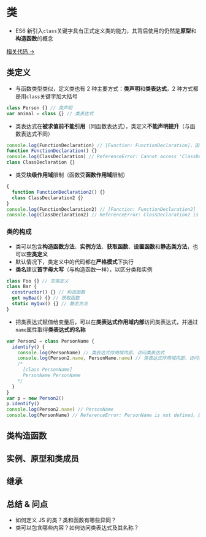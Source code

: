 # 类

- ES6 新引入`class`关键字具有正式定义类的能力，其背后使用的仍然是**原型**和**构造函数**的概念

<a href="" target="_blank">相关代码 →</a>

## 类定义

- 与函数类型类似，定义类也有 2 种主要方式：**类声明**和**类表达式**，2 种方式都是用`class`关键字加大括号

```js
class Person {} // 类声明
var animal = class {} // 类表达式
```

- 类表达式在**被求值前不能引用**（同函数表达式），类定义**不能声明提升**（与函数表达式不同）

```js
console.log(FunctionDeclaration) // [Function: FunctionDeclaration]，函数声明提前
function FunctionDeclaration() {}
console.log(ClassDeclaration) // ReferenceError: Cannot access 'ClassDeclaration' before initialization，类没有声明提前
class ClassDeclaration {}
```

- 类受**块级作用域**限制（函数受**函数作用域**限制）

```js
{
  function FunctionDeclaration2() {}
  class ClassDeclaration2 {}
}
console.log(FunctionDeclaration2) // [Function: FunctionDeclaration2]
console.log(ClassDeclaration2) // ReferenceError: ClassDeclaration2 is not defined
```

### 类的构成

- 类可以包含**构造函数方法**、**实例方法**、**获取函数**、**设置函数**和**静态类方法**，也可以**空类定义**
- 默认情况下，类定义中的代码都在**严格模式**下执行
- **类名**建议**首字母大写**（与构造函数一样），以区分类和实例

```js
class Foo {} // 空类定义
class Bar {
  constructor() {} // 构造函数
  get myBaz() {} // 获取函数
  static myQux() {} // 静态方法
}
```

- 把类表达式赋值给变量后，可以在**类表达式作用域内部**访问类表达式，并通过`name`属性取得**类表达式的名称**

```js
var Person2 = class PersonName {
  identify() {
    console.log(PersonName) // 类表达式作用域内部，访问类表达式
    console.log(Person2.name, PersonName.name) // 类表达式作用域内部，访问类表达式的名称
    /* 
      [class PersonName]
      PersonName PersonName
    */
  }
}
var p = new Person2()
p.identify()
console.log(Person2.name) // PersonName
console.log(PersonName) // ReferenceError: PersonName is not defined，类表达式作用与外部，无法访问类表达式
```

## 类构造函数

## 实例、原型和类成员

## 继承

## 总结 & 问点

- 如何定义 JS 的类？类和函数有哪些异同？
- 类可以包含哪些内容？如何访问类表达式及其名称？
